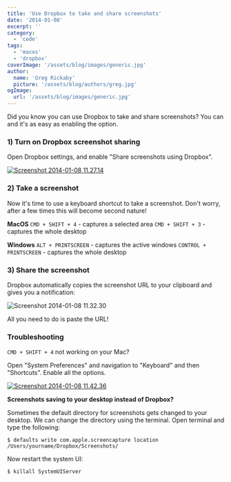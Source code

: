 ```yaml
---
title: 'Use Dropbox to take and share screenshots'
date: '2014-01-08'
excerpt: ''
category:
  - 'code'
tags:
  - 'macos'
  - 'dropbox'
coverImage: '/assets/blog/images/generic.jpg'
author:
  name: 'Greg Rickaby'
  picture: '/assets/blog/authors/greg.jpg'
ogImage:
  url: '/assets/blog/images/generic.jpg'
---
```


Did you know you can use Dropbox to take and share screenshots? You can and it's as easy as enabling the option.

### 1) Turn on Dropbox screenshot sharing

Open Dropbox settings, and enable "Share screenshots using Dropbox".

[![Screenshot 2014-01-08 11.27.14](images/Screenshot-2014-01-08-11.27.14.png)](https://gregrickaby.com/wp-content/uploads/2014/01/Screenshot-2014-01-08-11.27.14.png)

### 2) Take a screenshot

Now it's time to use a keyboard shortcut to take a screenshot. Don't worry, after a few times this will become second nature!

**MacOS**
`CMD + SHIFT + 4` - captures a selected area
`CMD + SHIFT + 3` - captures the whole desktop

**Windows**
`ALT + PRINTSCREEN` - captures the active windows
`CONTROL + PRINTSCREEN` - captures the whole desktop

### 3) Share the screenshot

Dropbox automatically copies the screenshot URL to your clipboard and gives you a notification:

![Screenshot 2014-01-08 11.32.30](images/Screenshot-2014-01-08-11.32.30-300x96.png)

All you need to do is paste the URL!

### **Troubleshooting**

`CMD + SHIFT + 4` not working on your Mac?

Open "System Preferences" and navigation to "Keyboard" and then "Shortcuts". Enable all the options.

[![Screenshot 2014-01-08 11.42.36](images/Screenshot-2014-01-08-11.42.36.png)](https://gregrickaby.com/wp-content/uploads/2014/01/Screenshot-2014-01-08-11.42.36.png)

**Screenshots saving to your desktop instead of Dropbox?**

Sometimes the default directory for screenshots gets changed to your desktop. We can change the directory using the terminal. Open terminal and type the following:

```
$ defaults write com.apple.screencapture location /Users/yourname/Dropbox/Screenshots/
```

Now restart the system UI:

```
$ killall SystemUIServer
```
